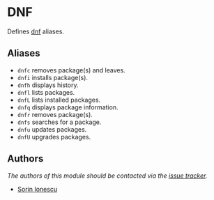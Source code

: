 DNF
===

Defines [dnf][1] aliases.

Aliases
-------

  - `dnfc` removes package(s) and leaves.
  - `dnfi` installs package(s).
  - `dnfh` displays history.
  - `dnfl` lists packages.
  - `dnfL` lists installed packages.
  - `dnfq` displays package information.
  - `dnfr` removes package(s).
  - `dnfs` searches for a package.
  - `dnfu` updates packages.
  - `dnfU` upgrades packages.

Authors
-------

*The authors of this module should be contacted via the [issue tracker][2].*

  - [Sorin Ionescu](https://github.com/sorin-ionescu)

[1]: https://fedoraproject.org/wiki/Features/DNF
[2]: https://github.com/zsh-users/prezto/issues

